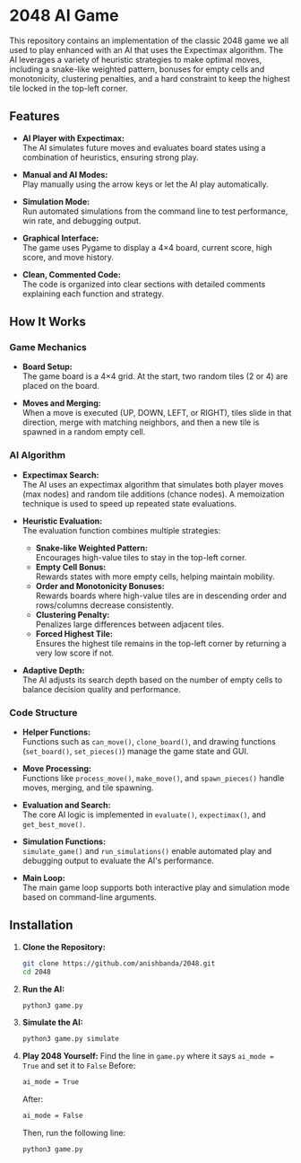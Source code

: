 # 2048 AI Game

This repository contains an implementation of the classic 2048 game we all used to play enhanced with an AI that uses the Expectimax algorithm. The AI leverages a variety of heuristic strategies to make optimal moves, including a snake-like weighted pattern, bonuses for empty cells and monotonicity, clustering penalties, and a hard constraint to keep the highest tile locked in the top-left corner.

## Features

- **AI Player with Expectimax:**  
  The AI simulates future moves and evaluates board states using a combination of heuristics, ensuring strong play.

- **Manual and AI Modes:**  
  Play manually using the arrow keys or let the AI play automatically.

- **Simulation Mode:**  
  Run automated simulations from the command line to test performance, win rate, and debugging output.

- **Graphical Interface:**  
  The game uses Pygame to display a 4×4 board, current score, high score, and move history.

- **Clean, Commented Code:**  
  The code is organized into clear sections with detailed comments explaining each function and strategy.

## How It Works

### Game Mechanics

- **Board Setup:**  
  The game board is a 4×4 grid. At the start, two random tiles (2 or 4) are placed on the board.

- **Moves and Merging:**  
  When a move is executed (UP, DOWN, LEFT, or RIGHT), tiles slide in that direction, merge with matching neighbors, and then a new tile is spawned in a random empty cell.

### AI Algorithm

- **Expectimax Search:**  
  The AI uses an expectimax algorithm that simulates both player moves (max nodes) and random tile additions (chance nodes). A memoization technique is used to speed up repeated state evaluations.

- **Heuristic Evaluation:**  
  The evaluation function combines multiple strategies:
  - **Snake-like Weighted Pattern:**  
    Encourages high-value tiles to stay in the top-left corner.
  - **Empty Cell Bonus:**  
    Rewards states with more empty cells, helping maintain mobility.
  - **Order and Monotonicity Bonuses:**  
    Rewards boards where high-value tiles are in descending order and rows/columns decrease consistently.
  - **Clustering Penalty:**  
    Penalizes large differences between adjacent tiles.
  - **Forced Highest Tile:**  
    Ensures the highest tile remains in the top-left corner by returning a very low score if not.

- **Adaptive Depth:**  
  The AI adjusts its search depth based on the number of empty cells to balance decision quality and performance.

### Code Structure

- **Helper Functions:**  
  Functions such as `can_move()`, `clone_board()`, and drawing functions (`set_board()`, `set_pieces()`) manage the game state and GUI.

- **Move Processing:**  
  Functions like `process_move()`, `make_move()`, and `spawn_pieces()` handle moves, merging, and tile spawning.

- **Evaluation and Search:**  
  The core AI logic is implemented in `evaluate()`, `expectimax()`, and `get_best_move()`.

- **Simulation Functions:**  
  `simulate_game()` and `run_simulations()` enable automated play and debugging output to evaluate the AI's performance.

- **Main Loop:**  
  The main game loop supports both interactive play and simulation mode based on command-line arguments.

## Installation

1. **Clone the Repository:**

   ```bash
   git clone https://github.com/anishbanda/2048.git
   cd 2048

2. **Run the AI:**

   ```bash
   python3 game.py

3. **Simulate the AI:**

   ```bash
   python3 game.py simulate

4. **Play 2048 Yourself:**
   Find the line in `game.py` where it says `ai_mode = True` and set it to `False`
   Before:
   ```bash
   ai_mode = True
   ```
   After:
   ```bash
   ai_mode = False
   ```
   Then, run the following line:
   ```bash
   python3 game.py
